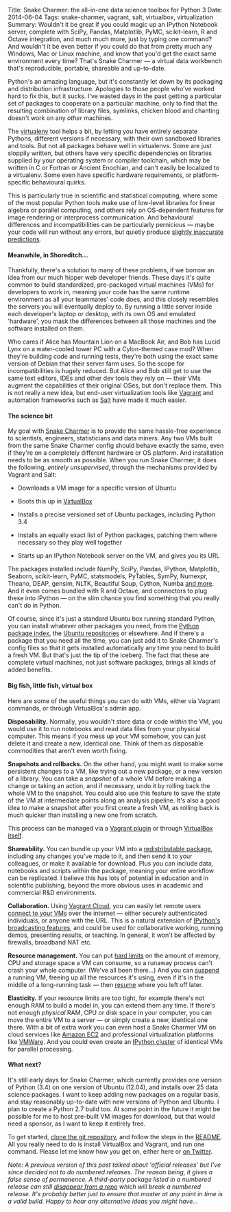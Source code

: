 Title: Snake Charmer: the all-in-one data science toolbox for Python 3
Date: 2014-06-04
Tags: snake-charmer, vagrant, salt, virtualbox, virtualization
Summary: Wouldn't it be great if you could magic up an IPython Notebook server, complete with SciPy, Pandas, Matplotlib, PyMC, scikit-learn, R and Octave integration, and much much more, just by typing one command? And wouldn't it be even better if you could do that from pretty much any Windows, Mac or Linux machine, and know that you'd get the exact same environment every time? That's Snake Charmer &mdash; a virtual data workbench that's reproducible, portable, shareable and up-to-date.
 
Python's an amazing language, but it's constantly let down by its packaging and distribution infrastructure. Apologies to those people who've worked hard to fix this, but it sucks. I've wasted days in the past getting a particular set of packages to cooperate on a particular machine, only to find that the resulting combination of library files, symlinks, chicken blood and chanting doesn't work on any *other* machines.

The [virtualenv](http://virtualenv.readthedocs.org/en/latest/) tool helps a bit, by letting you have entirely separate Pythons, different versions if necessary, with their own sandboxed libraries and tools. But not all packages behave well in virtualenvs. Some are just sloppily written, but others have very specific dependencies on libraries supplied by your operating system or compiler toolchain, which may be written in C or Fortran or Ancient Enochian, and can't easily be localized to a virtualenv. Some even have specific hardware requirements, or platform-specific behavioural quirks.

This is particularly true in scientific and statistical computing, where some of the most popular Python tools make use of low-level libraries for linear algebra or parallel computing, and others rely on OS-dependent features for image rendering or interprocess communication. And behavioural differences and incompatibilities can be particularly pernicious &mdash; maybe your code will run without any errors, but quietly produce [slightly inaccurate predictions](https://github.com/statsmodels/statsmodels/issues/1690).

#### Meanwhile, in Shoreditch...

Thankfully, there's a solution to many of these problems, if we borrow an idea from our much hipper web developer friends. These days it's quite common to build standardized, pre-packaged virtual machines (VMs) for developers to work in, meaning your code has the same runtime environment as all your teammates' code does, and this closely resembles the servers you will eventually deploy to. By running a little server inside each developer's laptop or desktop, with its own OS and emulated 'hardware', you mask the differences between all those machines and the software installed on them.

Who cares if Alice has Mountain Lion on a MacBook Air, and Bob has Lucid Lynx on a water-cooled tower PC with a Cylon-themed case mod? When they're building code and running tests, they're both using the exact same version of Debian that their server farm uses. So the scope for incompatibilities is hugely reduced. But Alice and Bob still get to use the same text editors, IDEs and other dev tools they rely on &mdash; their VMs augment the capabilities of their original OSes, but don't replace them. This is not really a new idea, but end-user virtualization tools like [Vagrant](http://www.vagrantup.com/) and automation frameworks such as [Salt](http://www.saltstack.com/community/) have made it much easier.

#### The science bit

My goal with [Snake Charmer](https://github.com/andrewclegg/snake-charmer) is to provide the same hassle-free experience to scientists, engineers, statisticians and data miners. Any two VMs built from the same Snake Charmer config should behave exactly the same, even if they're on a completely different hardware or OS platform. And installation needs to be as smooth as possible. When you run Snake Charmer, it does the following, *entirely unsupervised*, through the mechanisms provided by Vagrant and Salt:

- Downloads a VM image for a specific version of Ubuntu

- Boots this up in [VirtualBox](https://www.virtualbox.org/)

- Installs a precise versioned set of Ubuntu packages, including Python 3.4

- Installs an equally exact list of Python packages, patching them where necessary so they play well together

- Starts up an IPython Notebook server on the VM, and gives you its URL

The packages installed include NumPy, SciPy, Pandas, IPython, Matplotlib, Seaborn, scikit-learn, PyMC, statsmodels, PyTables, SymPy, Numexpr, Theano, DEAP, gensim, NLTK, Beautiful Soup, Cython, Numba [and more](https://github.com/andrewclegg/snake-charmer/blob/master/README.md#what-is-included). And it even comes bundled with R and Octave, and connectors to plug these into IPython &mdash; on the slim chance you find something that you really can't do in Python.

Of course, since it's just a standard Ubuntu box running standard Python, you can install whatever other packages you need, from the [Python package index](https://pypi.python.org/pypi), the [Ubuntu repositories](http://packages.ubuntu.com/) or elsewhere. And if there's a package that you need all the time, you can just add it to Snake Charmer's config files so that it gets installed automatically any time you need to build a fresh VM. But that's just the tip of the iceberg. The fact that these are complete virtual machines, not just software packages, brings all kinds of added benefits.

#### Big fish, little fish, virtual box

Here are some of the useful things you can do with VMs, either via Vagrant commands, or through VirtualBox's admin app.

**Disposability.** Normally, you wouldn't store data or code *within* the VM, you would use it to run notebooks and read data files from your physical computer. This means if you mess up your VM somehow, you can just delete it and create a new, identical one. Think of them as disposable commodities that aren't even worth fixing.

**Snapshots and rollbacks.** On the other hand, you might want to make some persistent changes to a VM, like trying out a new package, or a new version of a library. You can take a *snapshot* of a whole VM before making a change or taking an action, and if necessary, undo it by rolling back the whole VM to the snapshot. You could also use this feature to save the state of the VM at intermediate points along an analysis pipeline. It's also a good idea to make a snapshot after you first create a fresh VM, as rolling back is much quicker than installing a new one from scratch.

This process can be managed via a [Vagrant plugin](https://github.com/dergachev/vagrant-vbox-snapshot) or through [VirtualBox itself](http://www.howtogeek.com/150258/how-to-save-time-by-using-snapshots-in-virtualbox/).

**Shareability.** You can bundle up your VM into a [redistributable package](https://docs.vagrantup.com/v2/cli/package.html), including any changes you've made to it, and then send it to your colleagues, or make it available for download. Plus you can include data, notebooks and scripts within the package, meaning your entire workflow can be replicated. I believe this has lots of potential in education and in scientific publishing, beyond the more obvious uses in academic and commercial R&D environments.

**Collaboration.** Using [Vagrant Cloud](https://vagrantcloud.com/), you can easily let remote users [connect to your VMs](http://docs.vagrantup.com/v2/share/index.html) over the internet &mdash; either securely authenticated individuals, or anyone with the URL. This is a natural extension of [IPython's broadcasting features](http://penandpants.com/2013/05/08/broadcasting-ipython-notebooks/), and could be used for collaborative working, running demos, presenting results, or teaching. In general, it won't be affected by firewalls, broadband NAT etc.

**Resource management.** You can put [hard limits](https://github.com/andrewclegg/snake-charmer/blob/master/CUSTOMIZING.md#environment-variables) on the amount of memory, CPU and storage space a VM can consume, so a runaway process can't crash your whole computer. (We've all been there...) And you can [suspend](https://docs.vagrantup.com/v2/cli/suspend.html) a running VM, freeing up all the resources it's using, even if it's in the middle of a long-running task &mdash; then [resume](https://docs.vagrantup.com/v2/cli/resume.html) where you left off later.

**Elasticity.** If your resource limits are too tight, for example there's not enough RAM to build a model in, you can extend them any time. If there's not enough *physical* RAM, CPU or disk space in your computer, you can move the entire VM to a server &mdash; or simply create a new, identical one there. With a bit of extra work you can even host a Snake Charmer VM on cloud services like [Amazon EC2](https://github.com/mitchellh/vagrant-aws) and professional virtualization platforms like [VMWare](http://docs.vagrantup.com/v2/vmware/index.html). And you could even create an [IPython cluster](http://ipython.org/ipython-doc/stable/parallel/parallel_intro.html) of identical VMs for parallel processing.

#### What next?

It's still early days for Snake Charmer, which currently provides one version of Python (3.4) on one version of Ubuntu (12.04), and installs over 25 data science packages. I want to keep adding new packages on a regular basis, and stay reasonably up-to-date with new versions of Python and Ubuntu. I plan to create a Python 2.7 build too. At some point in the future it might be possible for me to host pre-built VM images for download, but that would need a sponsor, as I want to keep it entirely free.

To get started, [clone the git repository](https://github.com/andrewclegg/snake-charmer), and follow the steps in the [README](https://github.com/andrewclegg/snake-charmer/blob/master/README.md). All you really need to do is install VirtualBox and Vagrant, and run one command. Please let me know how you get on, either here or [on Twitter](https://twitter.com/andrew_clegg).

*Note: A previous version of this post talked about 'official releases' but I've since decided not to do numbered releases. The reason being, it gives a false sense of permanence. A third-party package listed in a numbered release can still [disappear from a repo](https://github.com/andrewclegg/snake-charmer/commit/83932610d1f04486351094de2e2ddcc292d64e93) which will break a numbered release. It's probably better just to ensure that master at any point in time is a valid build. Happy to hear any alternative ideas you might have...*

